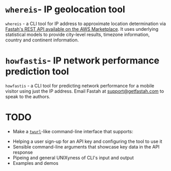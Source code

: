 # `whereis`- IP geolocation tool
`whereis` - a CLI tool for IP address to approximate location determination via [Fastah's REST API available on the AWS Marketplace](https://aws.amazon.com/marketplace/pp/B084VR96P3). It uses underlying statistical models to provide city-level results, timezone information, country and continent information. 

# `howfastis`- IP network performance prediction tool
`howfastis` - a CLI tool for predicting network performance for a mobile visitor using just the IP address. Email Fastah at support@getfastah.com to speak to the authors.

# TODO
- Make a [`twurl`](https://github.com/twitter/twurl)-like command-line interface that supports: 
* Helping a user sign-up for an API key and configuring the tool to use it
* Sensible command-line arguments that showcase key data in the API response
* Pipeing and general UNIXyness of CLI's input and output
* Examples and demos
